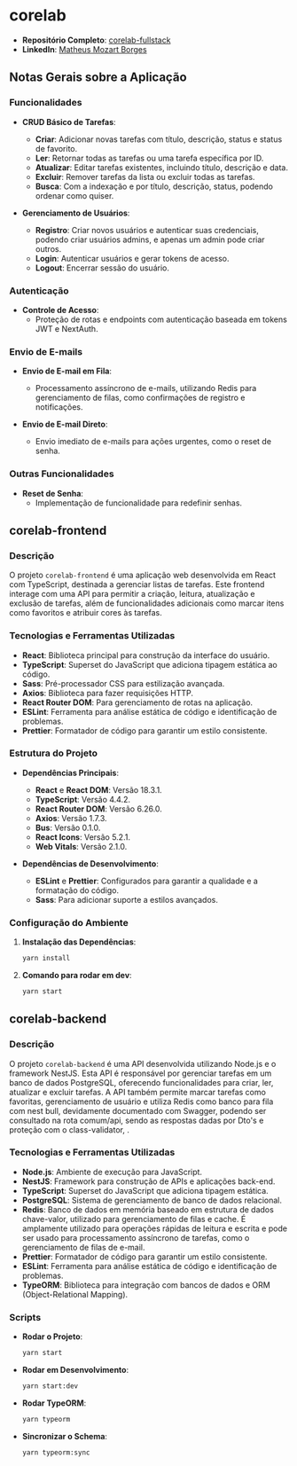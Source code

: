 # corelab

- **Repositório Completo**: [corelab-fullstack](https://github.com/Mtmozart/challenge-corelab)
- **LinkedIn**: [Matheus Mozart Borges](https://www.linkedin.com/in/matheus-mozart-borges)

## Notas Gerais sobre a Aplicação

### Funcionalidades

- **CRUD Básico de Tarefas**:

  - **Criar**: Adicionar novas tarefas com título, descrição, status e status de favorito.
  - **Ler**: Retornar todas as tarefas ou uma tarefa específica por ID.
  - **Atualizar**: Editar tarefas existentes, incluindo título, descrição e data.
  - **Excluir**: Remover tarefas da lista ou excluir todas as tarefas.
  - **Busca**: Com a indexação e por título, descrição, status, podendo ordenar como quiser.

- **Gerenciamento de Usuários**:
  - **Registro**: Criar novos usuários e autenticar suas credenciais, podendo criar usuários admins, e apenas um admin pode criar outros.
  - **Login**: Autenticar usuários e gerar tokens de acesso.
  - **Logout**: Encerrar sessão do usuário.

### Autenticação

- **Controle de Acesso**:
  - Proteção de rotas e endpoints com autenticação baseada em tokens JWT e NextAuth.

### Envio de E-mails

- **Envio de E-mail em Fila**:

  - Processamento assíncrono de e-mails, utilizando Redis para gerenciamento de filas, como confirmações de registro e notificações.

- **Envio de E-mail Direto**:
  - Envio imediato de e-mails para ações urgentes, como o reset de senha.

### Outras Funcionalidades

- **Reset de Senha**:
  - Implementação de funcionalidade para redefinir senhas.

## corelab-frontend

### Descrição

O projeto `corelab-frontend` é uma aplicação web desenvolvida em React com TypeScript, destinada a gerenciar listas de tarefas. Este frontend interage com uma API para permitir a criação, leitura, atualização e exclusão de tarefas, além de funcionalidades adicionais como marcar itens como favoritos e atribuir cores às tarefas.

### Tecnologias e Ferramentas Utilizadas

- **React**: Biblioteca principal para construção da interface do usuário.
- **TypeScript**: Superset do JavaScript que adiciona tipagem estática ao código.
- **Sass**: Pré-processador CSS para estilização avançada.
- **Axios**: Biblioteca para fazer requisições HTTP.
- **React Router DOM**: Para gerenciamento de rotas na aplicação.
- **ESLint**: Ferramenta para análise estática de código e identificação de problemas.
- **Prettier**: Formatador de código para garantir um estilo consistente.

### Estrutura do Projeto

- **Dependências Principais**:

  - **React** e **React DOM**: Versão 18.3.1.
  - **TypeScript**: Versão 4.4.2.
  - **React Router DOM**: Versão 6.26.0.
  - **Axios**: Versão 1.7.3.
  - **Bus**: Versão 0.1.0.
  - **React Icons**: Versão 5.2.1.
  - **Web Vitals**: Versão 2.1.0.

- **Dependências de Desenvolvimento**:
  - **ESLint** e **Prettier**: Configurados para garantir a qualidade e a formatação do código.
  - **Sass**: Para adicionar suporte a estilos avançados.

### Configuração do Ambiente

1. **Instalação das Dependências**:
   ```bash
   yarn install
   ```
2. **Comando para rodar em dev**:
   ```bash
   yarn start
   ```

## corelab-backend

### Descrição

O projeto `corelab-backend` é uma API desenvolvida utilizando Node.js e o framework NestJS. Esta API é responsável por gerenciar tarefas em um banco de dados PostgreSQL, oferecendo funcionalidades para criar, ler, atualizar e excluir tarefas. A API também permite marcar tarefas como favoritas, gerenciamento de usuário e utiliza Redis como banco para fila com nest bull, devidamente documentado com Swagger, podendo ser consultado na rota comum/api, sendo as respostas dadas por Dto's e proteção com o class-validator, .

### Tecnologias e Ferramentas Utilizadas

- **Node.js**: Ambiente de execução para JavaScript.
- **NestJS**: Framework para construção de APIs e aplicações back-end.
- **TypeScript**: Superset do JavaScript que adiciona tipagem estática.
- **PostgreSQL**: Sistema de gerenciamento de banco de dados relacional.
- **Redis**: Banco de dados em memória baseado em estrutura de dados chave-valor, utilizado para gerenciamento de filas e cache. É amplamente utilizado para operações rápidas de leitura e escrita e pode ser usado para processamento assíncrono de tarefas, como o gerenciamento de filas de e-mail.
- **Prettier**: Formatador de código para garantir um estilo consistente.
- **ESLint**: Ferramenta para análise estática de código e identificação de problemas.
- **TypeORM**: Biblioteca para integração com bancos de dados e ORM (Object-Relational Mapping).

### Scripts

- **Rodar o Projeto**:

  ```bash
  yarn start
  ```

- **Rodar em Desenvolvimento**:

  ```bash
  yarn start:dev
  ```

- **Rodar TypeORM**:

  ```bash
  yarn typeorm
  ```

- **Sincronizar o Schema**:

  ```bash
  yarn typeorm:sync
  ```

